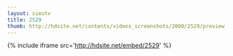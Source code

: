 ```yaml
---
layout: sieutv
title: 2529
thumb: http://hdsite.net/contents/videos_screenshots/2000/2529/preview_360p.mp4.jpg
---
```

{% include iframe src='http://hdsite.net/embed/2529' %}
 
